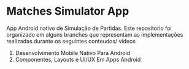 # Matches Simulator App

App Android nativo de Simulação de Partidas. Este repositorio foi organizado em alguns  branches que representam as implementações realizadas durante os seguintes conteudos/ videos

1. Desenvolvimento Mobile Nativo Para Android
2. Componentes, Layouts e UI/UX Em Apps Android


